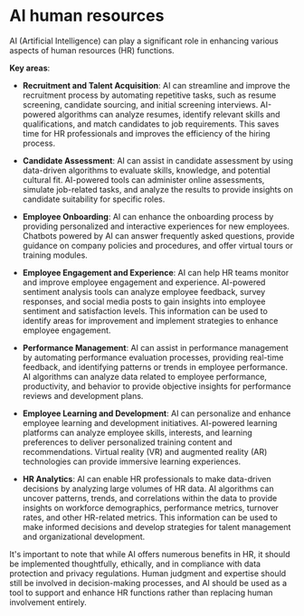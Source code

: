 # AI human resources

AI (Artificial Intelligence) can play a significant role in enhancing various aspects of human resources (HR) functions. 

**Key areas**:

* **Recruitment and Talent Acquisition**: AI can streamline and improve the recruitment process by automating repetitive tasks, such as resume screening, candidate sourcing, and initial screening interviews. AI-powered algorithms can analyze resumes, identify relevant skills and qualifications, and match candidates to job requirements. This saves time for HR professionals and improves the efficiency of the hiring process.

* **Candidate Assessment**: AI can assist in candidate assessment by using data-driven algorithms to evaluate skills, knowledge, and potential cultural fit. AI-powered tools can administer online assessments, simulate job-related tasks, and analyze the results to provide insights on candidate suitability for specific roles.

* **Employee Onboarding**: AI can enhance the onboarding process by providing personalized and interactive experiences for new employees. Chatbots powered by AI can answer frequently asked questions, provide guidance on company policies and procedures, and offer virtual tours or training modules.

* **Employee Engagement and Experience**: AI can help HR teams monitor and improve employee engagement and experience. AI-powered sentiment analysis tools can analyze employee feedback, survey responses, and social media posts to gain insights into employee sentiment and satisfaction levels. This information can be used to identify areas for improvement and implement strategies to enhance employee engagement.

* **Performance Management**: AI can assist in performance management by automating performance evaluation processes, providing real-time feedback, and identifying patterns or trends in employee performance. AI algorithms can analyze data related to employee performance, productivity, and behavior to provide objective insights for performance reviews and development plans.

* **Employee Learning and Development**: AI can personalize and enhance employee learning and development initiatives. AI-powered learning platforms can analyze employee skills, interests, and learning preferences to deliver personalized training content and recommendations. Virtual reality (VR) and augmented reality (AR) technologies can provide immersive learning experiences.

* **HR Analytics**: AI can enable HR professionals to make data-driven decisions by analyzing large volumes of HR data. AI algorithms can uncover patterns, trends, and correlations within the data to provide insights on workforce demographics, performance metrics, turnover rates, and other HR-related metrics. This information can be used to make informed decisions and develop strategies for talent management and organizational development.

It's important to note that while AI offers numerous benefits in HR, it should be implemented thoughtfully, ethically, and in compliance with data protection and privacy regulations. Human judgment and expertise should still be involved in decision-making processes, and AI should be used as a tool to support and enhance HR functions rather than replacing human involvement entirely.